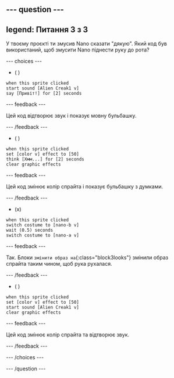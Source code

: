
--- question ---
---
legend: Питання 3 з 3
---

У твоєму проєкті ти змусив Nano сказати "дякую". Який код був використаний, щоб змусити Nano піднести руку до рота?

--- choices ---

- ( )
```blocks3
when this sprite clicked
start sound [Alien Creak1 v]
say [Привіт!] for [2] seconds 
```

  --- feedback ---

Цей код відтворює звук і показує мовну бульбашку.

  --- /feedback ---

- ( )
```blocks3
when this sprite clicked
set [color v] effect to [50] 
think [Хмм...] for [2] seconds 
clear graphic effects 
```

  --- feedback ---

Цей код змінює колір спрайта і показує бульбашку з думками.

  --- /feedback ---

- (x)
```blocks3
when this sprite clicked
switch costume to [nano-b v] 
wait (0.5) seconds
switch costume to [nano-a v]
```

  --- feedback ---

Так. Блоки `змінити образ на`{:class="block3looks"} змінили образ спрайта таким чином, щоб рука рухалася.

  --- /feedback ---

- ( )
```blocks3
when this sprite clicked
set [color v] effect to [50]
start sound [Alien Creak1 v] 
clear graphic effects 
```

  --- feedback ---

Цей код змінює колір спрайта та відтворює звук.

  --- /feedback ---

--- /choices ---

--- /question ---
